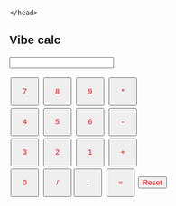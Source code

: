 <!DOCTYPE html>
<html>
  <head> <link href="https://fonts.googleapis.com/css2?family=Montserrat&display=swap" rel="stylesheet">

    </head>
  <style>
    .background{ background-image: url(https://ih1.redbubble.net/image.937470579.1980/flat,750x,075,f-pad,750x1000,f8f8f8.jpg); 
    background-size: 200px 200px;
    }
    .button1{color:red;}
    .button{ height: 50px;
             width: 50px;
             margin: 2px;
             color: red;
             
    }
    .title {
      font-family: 'Montserrat', sans-serif;
    }
    </style>
<div class="background">
 <h2 class="title"> Vibe calc </h2>
  <form name="calculator">
 
  <input type="textfield" name="ans" value=""> <br>   
  <td><input type ="button" class= "button" value="7" onClick="document.calculator.ans.value+='7'"> </td>
  <td><input type ="button" class= "button" value="8" onClick="document.calculator.ans.value+='8'"> </td>
  <td><input type ="button" class= "button" value="9" onClick="document.calculator.ans.value+='9'"> </td>
  <td><input type ="button" class= "button" value="*" onClick="document.calculator.ans.value+='*'"> </td> <br>
  <td><input type ="button" class= "button" value="4" onClick="document.calculator.ans.value+='4'"> </td>
  <td><input type ="button" class= "button" value="5" onClick="document.calculator.ans.value+='5'"> </td>
  <td><input type ="button" class= "button" value="6" onClick="document.calculator.ans.value+='6'"> </td>
  <td><input type ="button" class= "button" value="-" onClick="document.calculator.ans.value+='-'"> </td><br>
  <td><input type ="button" class= "button" value="3" onClick="document.calculator.ans.value+='3'"> </td>
  <td><input type ="button" class= "button" value="2" onClick="document.calculator.ans.value+='2'"> </td>
  <td><input type ="button" class= "button" value="1" onClick="document.calculator.ans.value+='1'"> </td> 
  <td><input type ="button" class= "button" value="+" onClick="document.calculator.ans.value+='+'"> </td><br>
  <td><input type="button" class="button" value="0" onClick="document.calculator.ans.value+='0'">
  <td><input type="button" class="button" value="/" onClick="document.calculator.ans.value+='/'"
  <td><input type="button" class="button" value="." onclick="document.calculator.ans.value=+'.'"
  <!-- i dont get why its not working -->
  <td><input type ="button" class= "button" value="=" onClick="document.calculator.ans.value=eval(document.calculator.ans.value)"> </td>
  <td><input type="reset" class="button1" value"reset" </td><br>
  </form>
  </div>
  </html>
